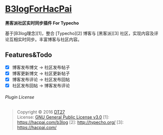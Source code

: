 # [B3logForHacPai](https://dt27.org/php/b3log-hacpai-typecho/)
**黑客派社区实时同步插件 For Typecho**

基于[B3log理念][1]，整合 [Typecho][2] 博客与 [黑客派][3] 社区，实现内容及评论互相实时同步。丰富博客与社区内容。

## Features&Todo 
* [x] 博客发布博文 -> 社区发布帖子
* [x] 博客更新博文 -> 社区更新帖子
* [x] 博客发布评论 -> 社区发布回帖
* [x] 社区发布回帖 -> 博客发布评论

###### Plugin License
> Copyright © 2016 [DT27](https://dt27.org)  
> License: [GNU General Public License v3.0](http://www.gnu.org/licenses/gpl-3.0.html)
 [1]: https://hacpai.com/b3log
 [2]: http://typecho.org/
 [3]: https://hacpai.com/